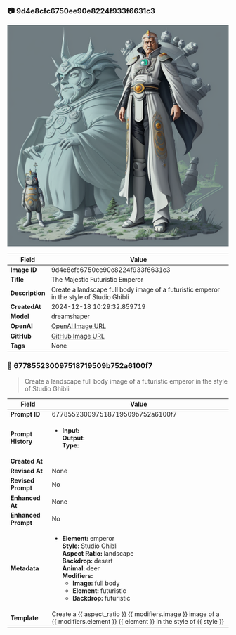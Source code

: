 

### 📷 9d4e8cfc6750ee90e8224f933f6631c3 


![data.id](./9d4e8cfc6750ee90e8224f933f6631c3.jpg)


| Field          | Value                                                                                                                     |
|----------------|---------------------------------------------------------------------------------------------------------------------------|
| **Image ID**             | 9d4e8cfc6750ee90e8224f933f6631c3                                                                                                             |
| **Title**           | The Majestic Futuristic Emperor                                                                                                       |
| **Description**           | Create a landscape full body image of a futuristic emperor in the style of Studio Ghibli                                                                                                       |
| **CreatedAt**        | 2024-12-18 10:29:32.859719                                                                                                        |
| **Model**        | dreamshaper                                                                                                        |
| **OpenAI**         | [OpenAI Image URL](http://192.168.1.85:8081/generated-images/b641931151708.png)                                                                                |
| **GitHub**         | [GitHub Image URL](https://raw.githubusercontent.com/Caneta-Silva/weeb/refs/heads/main/images/9d4e8cfc6750ee90e8224f933f6631c3/9d4e8cfc6750ee90e8224f933f6631c3.jpg)                                                                                |
| **Tags**       | None                                                                                                                   |

### 📜 677855230097518719509b752a6100f7

> Create a landscape full body image of a futuristic emperor in the style of Studio Ghibli

| Field          | Value                                                                                                                                                                      |
|----------------|----------------------------------------------------------------------------------------------------------------------------------------------------------------------------|
| **Prompt ID**  | 677855230097518719509b752a6100f7                                                                                                                                                            |
| **Prompt History** | <ul><li>**Input:**  <br> **Output:**  <br> **Type:** </li></ul> |
| **Created At** |                                                                                                                                                    |
| **Revised At** | None                                                                                                                                                   |
| **Revised Prompt** | No                                                                                                                                                                      |
| **Enhanced At** | None                                                                                                                                                  |
| **Enhanced Prompt** | No                                                                                                                                                                    |
| **Metadata**   | <ul><li>**Element:** emperor <br> **Style:** Studio Ghibli <br> **Aspect Ratio:** landscape <br> **Backdrop:** desert <br> **Animal:** deer <br> **Modifiers:**<ul><li>**Image:** full body</li><li>**Element:** futuristic</li><li>**Backdrop:** futuristic</li></ul></li></ul> |
| **Template**   | Create a {{ aspect_ratio }} {{ modifiers.image }} image of a {{ modifiers.element }} {{ element }} in the style of {{ style }}                                                                                                                                           |


